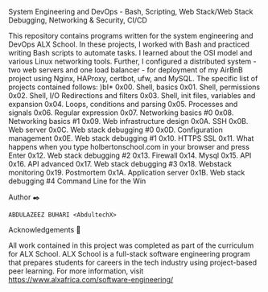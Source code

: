 System Engineering and DevOps - Bash, Scripting, Web Stack/Web Stack Debugging, Networking & Security, CI/CD

This repository contains programs written for the system engineering and DevOps ALX School. In these projects, I worked with Bash and practiced writing Bash scripts to automate tasks. I learned about the OSI model and various Linux networking tools. Further, I configured a distributed system - two web servers and one load balancer - for deployment of my AirBnB project using Nginx, HAProxy, certbot, ufw, and MySQL. The specific list of projects contained follows:
<C-V>)bI* <esc> 0x00. Shell, basics
0x01. Shell, permissions
0x02. Shell, I/O Redirections and filters
0x03. Shell, init files, variables and expansion
0x04. Loops, conditions and parsing
0x05. Processes and signals
0x06. Regular expression
0x07. Networking basics #0
0x08. Networking basics #1
0x09. Web infrastructure design
0x0A. SSH
0x0B. Web server
0x0C. Web stack debugging #0
0x0D. Configuration management
0x0E. Web stack debugging #1
0x10. HTTPS SSL
0x11. What happens when you type holbertonschool.com in your browser and press Enter
0x12. Web stack debugging #2
0x13. Firewall
0x14. Mysql
0x15. API
0x16. API advanced
0x17. Web stack debugging #3
0x18. Webstack monitoring
0x19. Postmortem
0x1A. Application server
0x1B. Web stack debugging #4
Command Line for the Win

Author ✒️

    ABDULAZEEZ BUHARI <AbdultechX>

Acknowledgements 🙏

All work contained in this project was completed as part of the curriculum for ALX School. ALX School is a full-stack software engineering program that prepares students for careers in the tech industry using project-based peer learning. For more information, visit
https://www.alxafrica.com/software-engineering/ 

